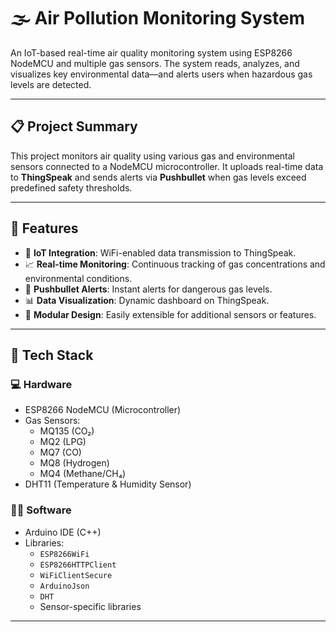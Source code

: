 # 🌫️ Air Pollution Monitoring System

An IoT-based real-time air quality monitoring system using ESP8266 NodeMCU and multiple gas sensors. The system reads, analyzes, and visualizes key environmental data—and alerts users when hazardous gas levels are detected.

---

## 📋 Project Summary

This project monitors air quality using various gas and environmental sensors connected to a NodeMCU microcontroller. It uploads real-time data to **ThingSpeak** and sends alerts via **Pushbullet** when gas levels exceed predefined safety thresholds.

---

## 🧠 Features

- 📡 **IoT Integration**: WiFi-enabled data transmission to ThingSpeak.
- 📈 **Real-time Monitoring**: Continuous tracking of gas concentrations and environmental conditions.
- 🚨 **Pushbullet Alerts**: Instant alerts for dangerous gas levels.
- 📊 **Data Visualization**: Dynamic dashboard on ThingSpeak.
- 🔧 **Modular Design**: Easily extensible for additional sensors or features.

---

## 🧰 Tech Stack

### 💻 Hardware
- ESP8266 NodeMCU (Microcontroller)
- Gas Sensors:
  - MQ135 (CO₂)
  - MQ2 (LPG)
  - MQ7 (CO)
  - MQ8 (Hydrogen)
  - MQ4 (Methane/CH₄)
- DHT11 (Temperature & Humidity Sensor)

### 🧑‍💻 Software
- Arduino IDE (C++)
- Libraries:
  - `ESP8266WiFi`
  - `ESP8266HTTPClient`
  - `WiFiClientSecure`
  - `ArduinoJson`
  - `DHT`
  - Sensor-specific libraries

---


